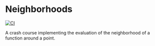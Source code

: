 # Neighborhoods
[![CI](https://github.com/michel2323/Neighborhoods.jl/actions/workflows/action.yml/badge.svg)](https://github.com/michel2323/Neighborhoods.jl/actions/workflows/action.yml)

A crash course implementing the evaluation of the neighborhood of a function around a point.
